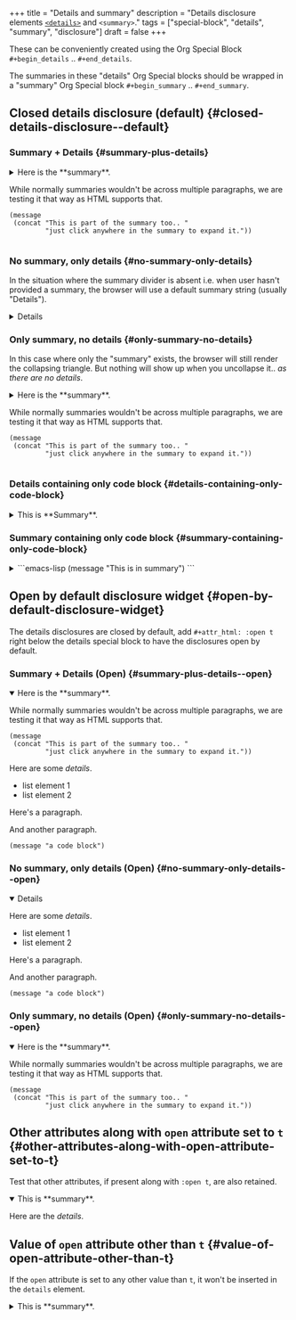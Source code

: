 +++
title = "Details and summary"
description = "Details disclosure elements [`<details>`](https://developer.mozilla.org/en-US/docs/Web/HTML/Element/details) and `<summary>`."
tags = ["special-block", "details", "summary", "disclosure"]
draft = false
+++

These can be conveniently created using the Org Special Block
`#+begin_details` .. `#+end_details`.

The summaries in these "details" Org Special blocks should be wrapped
in a "summary" Org Special block `#+begin_summary` .. `#+end_summary`.


## Closed details disclosure (default) {#closed-details-disclosure--default}


### Summary + Details {#summary-plus-details}

<details>
<summary>
Here is the **summary**.

While normally summaries wouldn't be across multiple paragraphs, we
are testing it that way as HTML supports that.

```emacs-lisp
(message
 (concat "This is part of the summary too.. "
         "just click anywhere in the summary to expand it."))
```
</summary>
<p class="details">

Here are some _details_.

-   list element 1
-   list element 2

Here's a paragraph.

And another paragraph.

```emacs-lisp
(message "a code block")
```
</p>
</details>


### No summary, only details {#no-summary-only-details}

In the situation where the summary divider is absent i.e. when user
hasn't provided a summary, the browser will use a default summary
string (usually "Details").

<details>
<p class="details">

Here are some _details_.

-   list element 1
-   list element 2

Here's a paragraph.

And another paragraph.

```emacs-lisp
(message "a code block")
```
</p>
</details>


### Only summary, no details {#only-summary-no-details}

In this case where only the "summary" exists, the browser will still
render the collapsing triangle. But nothing will show up when you
uncollapse it.. _as there are no details_.

<details>
<summary>
Here is the **summary**.

While normally summaries wouldn't be across multiple paragraphs, we
are testing it that way as HTML supports that.

```emacs-lisp
(message
 (concat "This is part of the summary too.. "
         "just click anywhere in the summary to expand it."))
```
</summary>
<p class="details">
</p>
</details>


### Details containing only code block {#details-containing-only-code-block}

<details>
<summary>
This is **Summary**.
</summary>
<p class="details">

```emacs-lisp
(message "This is in details")
```
</p>
</details>


### Summary containing only code block {#summary-containing-only-code-block}

<details>
<summary>
```emacs-lisp
(message "This is in summary")
```
</summary>
<p class="details">

Here are the _details_. This is obviously a pathological test case.
</p>
</details>


## Open by default disclosure widget {#open-by-default-disclosure-widget}

The details disclosures are closed by default, add `#+attr_html: :open
t` right below the details special block to have the disclosures open
by default.


### Summary + Details (Open) {#summary-plus-details--open}

<details open>
<summary>
Here is the **summary**.

While normally summaries wouldn't be across multiple paragraphs, we
are testing it that way as HTML supports that.

```emacs-lisp
(message
 (concat "This is part of the summary too.. "
         "just click anywhere in the summary to expand it."))
```
</summary>
<p class="details">

Here are some _details_.

-   list element 1
-   list element 2

Here's a paragraph.

And another paragraph.

```emacs-lisp
(message "a code block")
```
</p>
</details>


### No summary, only details (Open) {#no-summary-only-details--open}

<details open>
<p class="details">

Here are some _details_.

-   list element 1
-   list element 2

Here's a paragraph.

And another paragraph.

```emacs-lisp
(message "a code block")
```
</p>
</details>


### Only summary, no details (Open) {#only-summary-no-details--open}

<details open>
<summary>
Here is the **summary**.

While normally summaries wouldn't be across multiple paragraphs, we
are testing it that way as HTML supports that.

```emacs-lisp
(message
 (concat "This is part of the summary too.. "
         "just click anywhere in the summary to expand it."))
```
</summary>
<p class="details">
</p>
</details>


## Other attributes along with `open` attribute set to `t` {#other-attributes-along-with-open-attribute-set-to-t}

Test that other attributes, if present along with `:open t`, are also retained.

<details open class="foo">
<summary>
This is **summary**.
</summary>
<p class="details">

Here are the _details_.
</p>
</details>


## Value of `open` attribute other than `t` {#value-of-open-attribute-other-than-t}

If the `open` attribute is set to any other value than `t`, it won't
be inserted in the `details` element.

<details class="foo">
<summary>
This is **summary**.
</summary>
<p class="details">

Here are the _details_.
</p>
</details>
